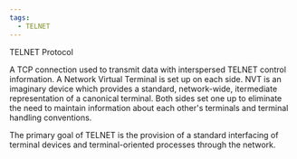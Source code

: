 ```yaml
---
tags:
  - TELNET
---
```


TELNET Protocol

A TCP connection used to transmit data with interspersed TELNET control information. A Network Virtual Terminal is set up on each side. NVT is an imaginary device which provides a standard, network-wide, itermediate representation of a canonical terminal. Both sides set one up to eliminate the need to maintain information about each other's terminals and terminal handling conventions.

The primary goal of TELNET is the provision of a standard interfacing of terminal devices and terminal-oriented processes through the network.